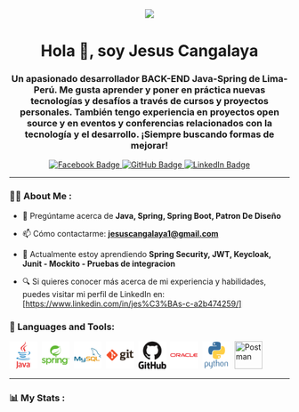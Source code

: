 <div id="header" align="center">
    <img src="https://media.giphy.com/media/QZkpIdieotn3i/giphy.gif" width="200" />
    <h1 align="center">Hola 👋, soy Jesus Cangalaya</h1>
    <h3 align="center">Un apasionado desarrollador BACK-END Java-Spring de Lima-Perú. Me gusta aprender y poner en práctica nuevas tecnologías y desafíos a través de cursos y proyectos personales. También tengo experiencia en proyectos open source y en eventos y conferencias relacionados con la tecnología y el desarrollo. ¡Siempre buscando formas de mejorar!
</div>


<div id="badges" align="center">
    <a href="https://www.facebook.com/profile.php?id=100009719413381" target="_blank">
    <img src="https://img.shields.io/badge/Facebook-Activo-blue?style=for-the-badge&logo=facebook"
        alt="Facebook Badge" />
    </a>
    <a href="https://github.com/jesuscangalaya1" target="_blank">
    <img src="https://img.shields.io/badge/GitHub-181717?style=for-the-badge&logo=github&logoColor=white"
        alt="GitHub  Badge" />
    </a>    
    <a href="https://www.linkedin.com/in/jes%C3%BAs-c-a2b474259/" target="_blank">
    <img src="https://img.shields.io/badge/LinkedIn-Activo-blue?style=for-the-badge&logo=linkedin"
        alt="LinkedIn  Badge" />
    </a>
</div>

---

### 👨‍💻 About Me :

- 💬 Pregúntame acerca de **Java, Spring, Spring Boot, Patron De Diseño**

- 📫 Cómo contactarme: **jesuscangalaya1@gmail.com**

- 🌱 Actualmente estoy aprendiendo **Spring Security, JWT, Keycloak, Junit - Mockito - Pruebas de integracion**

- 🔍 Si quieres conocer más acerca de mi experiencia y habilidades, puedes visitar mi perfil de LinkedIn en: [https://www.linkedin.com/in/jes%C3%BAs-c-a2b474259/]


<div align="left">
    <h3>🔨 Languages and Tools:</h3>
    <div>
        <img src="https://github.com/devicons/devicon/blob/master/icons/java/java-original-wordmark.svg" title="Java" **alt="Java" width="50" height="50"/>&nbsp;
        <img src="https://github.com/devicons/devicon/blob/master/icons/spring/spring-original-wordmark.svg" title="Spring" **alt="Spring" width="50" height="50"/>&nbsp;
        <img src="https://github.com/devicons/devicon/blob/master/icons/mysql/mysql-original-wordmark.svg" title="MySQL"  alt="MySQL" width="50" height="50"/>&nbsp;
        <img src="https://github.com/devicons/devicon/blob/master/icons/git/git-original-wordmark.svg" title="Git" **alt="Git" width="50" height="50"/>&nbsp;
        <img src="https://github.com/devicons/devicon/blob/master/icons/github/github-original-wordmark.svg" title="GitHub" **alt="GitHub" width="50" height="50"/>&nbsp;
        <img src="https://github.com/devicons/devicon/blob/master/icons/oracle/oracle-original.svg" title="Oracle" **alt="Oracle" width="50" height="50"/>&nbsp;
        <img src="https://github.com/devicons/devicon/blob/master/icons/python/python-original-wordmark.svg" title="Python" **alt="Python" width="50" height="50"/>&nbsp;
        <img src="https://www.vectorlogo.zone/logos/getpostman/getpostman-icon.svg" title="Postman" **alt="Postman" width="50" height="50"/>&nbsp;
      </div>
</div>

---

### 📊 My Stats :
